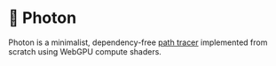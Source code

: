 # 🌈 Photon

Photon is a minimalist, dependency-free [path tracer](https://en.wikipedia.org/wiki/Path_tracing) implemented from scratch using WebGPU compute shaders.

